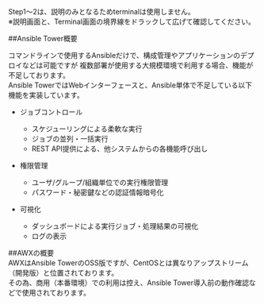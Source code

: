 Step1～2は、説明のみとなるためterminalは使用しません。  
※説明画面と、Terminal画面の境界線をドラックして広げて確認してください。

##Ansible Tower概要  
  
コマンドラインで使用するAnsibleだけで、構成管理やアプリケーションのデプロイなどは可能ですが
複数部署が使用する大規模環境で利用する場合、機能が不足しております。  
Ansible TowerではWebインターフェースと、Ansible単体で不足している以下機能を実装しています。  
  
- ジョブコントロール  
  - スケジューリングによる柔軟な実行  
  - ジョブの並列・一括実行  
  - REST API提供による、他システムからの各機能呼び出し  
  
- 権限管理  
  - ユーザ/グループ/組織単位での実行権限管理  
  - パスワード・秘密鍵などの認証情報暗号化  
  
- 可視化  
  - ダッシュボードによる実行ジョブ・処理結果の可視化  
  - ログの表示  
    
##AWXの概要  
AWXはAnsible TowerのOSS版ですが、CentOSとは異なりアップストリーム（開発版）と位置されております。  
その為、商用（本番環境）での利用は控え、Ansible Tower導入前の動作確認などで使用されております。
